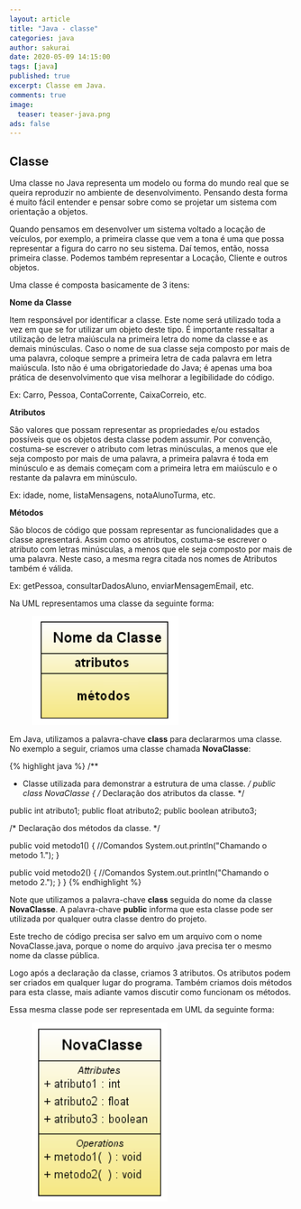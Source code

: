 ```yaml
---
layout: article
title: "Java - classe"
categories: java
author: sakurai
date: 2020-05-09 14:15:00
tags: [java]
published: true
excerpt: Classe em Java.
comments: true
image:
  teaser: teaser-java.png
ads: false
---
```


## Classe

Uma classe no Java representa um modelo ou forma do mundo real que se queira reproduzir no ambiente de desenvolvimento. Pensando desta forma é muito fácil entender e pensar sobre como se projetar um sistema com orientação a objetos.

Quando pensamos em desenvolver um sistema voltado a locação de veículos, por exemplo, a primeira classe que vem a tona é uma que possa representar a figura do carro no seu sistema. Daí temos, então, nossa primeira classe. Podemos também representar a Locação, Cliente e outros objetos.

Uma classe é composta basicamente de 3 itens:

**Nome da Classe**

Item responsável por identificar a classe. Este nome será utilizado toda a vez em que se for utilizar um objeto deste tipo. É importante ressaltar a utilização de letra maiúscula na primeira letra do nome da classe e as demais minúsculas. Caso o nome de sua classe seja composto por mais de uma palavra, coloque sempre a primeira letra de cada palavra em letra maiúscula. Isto não é uma obrigatoriedade do Java; é apenas uma boa prática de desenvolvimento que visa melhorar a legibilidade do código.

Ex: Carro, Pessoa, ContaCorrente, CaixaCorreio, etc.

**Atributos**

São valores que possam representar as propriedades e/ou estados possíveis que os objetos desta classe podem assumir. Por convenção, costuma-se escrever o atributo com letras minúsculas, a menos que ele seja composto por mais de uma palavra, a primeira palavra é toda em minúsculo e as demais começam com a primeira letra em maiúsculo e o restante da palavra em minúsculo.

Ex: idade, nome, listaMensagens, notaAlunoTurma, etc.

**Métodos**

São blocos de código que possam representar as funcionalidades que a classe apresentará. Assim como os atributos, costuma-se escrever o atributo com letras minúsculas, a menos que ele seja composto por mais de uma palavra. Neste caso, a mesma regra citada nos nomes de Atributos também é válida.

Ex: getPessoa, consultarDadosAluno, enviarMensagemEmail, etc.

Na UML representamos uma classe da seguinte forma:

<figure>
    <a href="/images/2020-05-09-java-estrutura-classe-uml.png"><img src="/images/2020-05-09-java-estrutura-classe-uml.png" alt="Representação de uma classe usando UML."></a>
</figure>

Em Java, utilizamos a palavra-chave **class** para declararmos uma classe. No exemplo a seguir, criamos uma classe chamada **NovaClasse**:

{% highlight java %}
/**
 * Classe utilizada para demonstrar a estrutura de uma classe.
 */
public class NovaClasse {
  /* Declaração dos atributos da classe. */

  public int atributo1;
  public float atributo2;
  public boolean atributo3;

  /* Declaração dos métodos da classe. */

  public void metodo1() {
    //Comandos
    System.out.println("Chamando o metodo 1.");
  }

  public void metodo2() {
    //Comandos
    System.out.println("Chamando o metodo 2.");
  }
}
{% endhighlight %}

Note que utilizamos a palavra-chave **class** seguida do nome da classe **NovaClasse**. A palavra-chave **public** informa que esta classe pode ser utilizada por qualquer outra classe dentro do projeto.

Este trecho de código precisa ser salvo em um arquivo com o nome NovaClasse.java, porque o nome do arquivo .java precisa ter o mesmo nome da classe pública.

Logo após a declaração da classe, criamos 3 atributos. Os atributos podem ser criados em qualquer lugar do programa. Também criamos dois métodos para esta classe, mais adiante vamos discutir como funcionam os métodos.

Essa mesma classe pode ser representada em UML da seguinte forma:

<figure>
    <a href="/images/2020-05-09-java-exemplo-classe-uml.png"><img src="/images/2020-05-09-java-exemplo-classe-uml.png" alt="Exemplo de uma classe em UML."></a>
</figure>